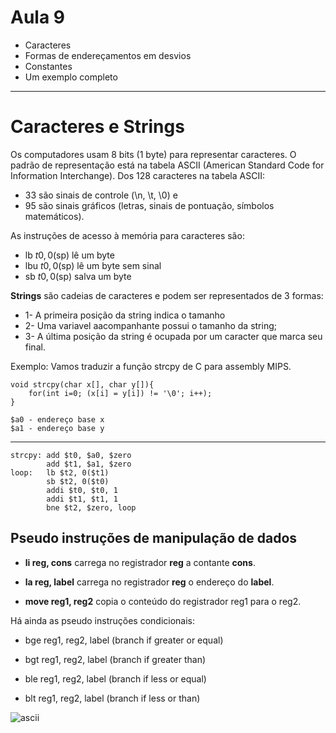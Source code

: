 # Aula 9
- Caracteres
- Formas de endereçamentos em desvios
- Constantes
- Um exemplo completo
---

# Caracteres e Strings

Os computadores usam 8 bits (1 byte) para representar caracteres. O padrão de representação está na tabela ASCII (American Standard Code for Information Interchange). Dos 128 caracteres na tabela ASCII:

- 33 são sinais de controle (\n, \t, \0) e
- 95 são sinais gráficos (letras, sinais de pontuação, símbolos matemáticos).

As instruções de acesso à memória para caracteres são:

- lb $t0, 0($sp) lê um byte
- lbu $t0, 0($sp) lê um byte sem sinal
- sb $t0, 0($sp) salva um byte

**Strings** são cadeias de caracteres e podem ser representados de 3 formas:

- 1- A primeira posição da string indica o tamanho
- 2- Uma variavel aacompanhante possui o tamanho da string;
- 3- A última posição da string é ocupada por um caracter que marca seu final.

Exemplo: Vamos traduzir a função strcpy de C para assembly MIPS.

    void strcpy(char x[], char y[]){
        for(int i=0; (x[i] = y[i]) != '\0'; i++);
    }

    $a0 - endereço base x
    $a1 - endereço base y

---

    strcpy: add $t0, $a0, $zero
            add $t1, $a1, $zero
    loop:   lb $t2, 0($t1)
            sb $t2, 0($t0)
            addi $t0, $t0, 1
            addi $t1, $t1, 1
            bne $t2, $zero, loop

## Pseudo instruções de manipulação de dados

- **li reg, cons** carrega no registrador **reg** a contante **cons**.

- **la reg, label** carrega no registrador **reg** o endereço do **label**.

- **move reg1, reg2** copia o conteúdo do registrador reg1 para o reg2.

Há ainda as pseudo instruções condicionais:

- bge reg1, reg2, label
(branch if greater or equal)

- bgt reg1, reg2, label
(branch if greater than)

- ble reg1, reg2, label
(branch if less or equal)

- blt reg1, reg2, label
(branch if less or than)

![ascii](/Aulas/imagens/ascii.png)